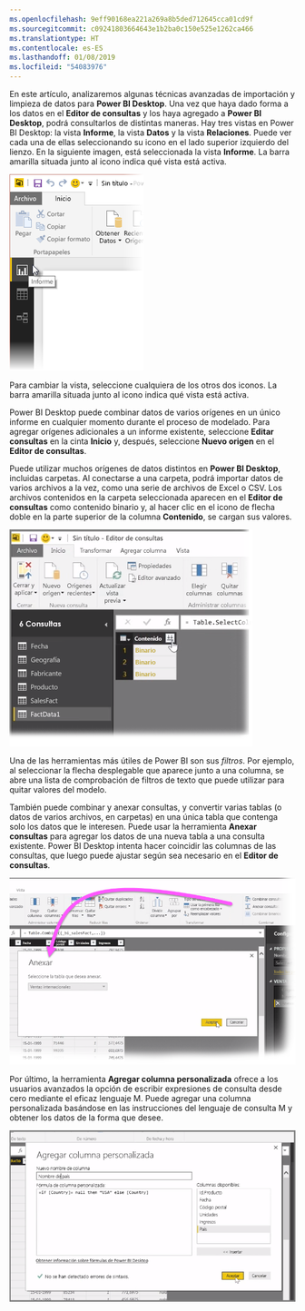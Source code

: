 ```yaml
---
ms.openlocfilehash: 9eff90168ea221a269a8b5ded712645cca01cd9f
ms.sourcegitcommit: c09241803664643e1b2ba0c150e525e1262ca466
ms.translationtype: HT
ms.contentlocale: es-ES
ms.lasthandoff: 01/08/2019
ms.locfileid: "54083976"
---
```

En este artículo, analizaremos algunas técnicas avanzadas de importación y limpieza de datos para **Power BI Desktop**. Una vez que haya dado forma a los datos en el **Editor de consultas** y los haya agregado a **Power BI Desktop**, podrá consultarlos de distintas maneras. Hay tres vistas en Power BI Desktop: la vista **Informe**, la vista **Datos** y la vista **Relaciones**. Puede ver cada una de ellas seleccionando su icono en el lado superior izquierdo del lienzo. En la siguiente imagen, está seleccionada la vista **Informe**. La barra amarilla situada junto al icono indica qué vista está activa.

![](media/1-4-advanced-data-sources-and-transformation/1-4_1.png)

Para cambiar la vista, seleccione cualquiera de los otros dos iconos. La barra amarilla situada junto al icono indica qué vista está activa.

Power BI Desktop puede combinar datos de varios orígenes en un único informe en cualquier momento durante el proceso de modelado. Para agregar orígenes adicionales a un informe existente, seleccione **Editar consultas** en la cinta **Inicio** y, después, seleccione **Nuevo origen** en el **Editor de consultas**.

Puede utilizar muchos orígenes de datos distintos en **Power BI Desktop**, incluidas carpetas. Al conectarse a una carpeta, podrá importar datos de varios archivos a la vez, como una serie de archivos de Excel o CSV. Los archivos contenidos en la carpeta seleccionada aparecen en el **Editor de consultas** como contenido binario y, al hacer clic en el icono de flecha doble en la parte superior de la columna **Contenido**, se cargan sus valores.

![](media/1-4-advanced-data-sources-and-transformation/1-4_2.png)

Una de las herramientas más útiles de Power BI son sus *filtros*. Por ejemplo, al seleccionar la flecha desplegable que aparece junto a una columna, se abre una lista de comprobación de filtros de texto que puede utilizar para quitar valores del modelo.

También puede combinar y anexar consultas, y convertir varias tablas (o datos de varios archivos, en carpetas) en una única tabla que contenga solo los datos que le interesen. Puede usar la herramienta **Anexar consultas** para agregar los datos de una nueva tabla a una consulta existente. Power BI Desktop intenta hacer coincidir las columnas de las consultas, que luego puede ajustar según sea necesario en el **Editor de consultas**.

![](media/1-4-advanced-data-sources-and-transformation/1-4_3.png)

Por último, la herramienta **Agregar columna personalizada** ofrece a los usuarios avanzados la opción de escribir expresiones de consulta desde cero mediante el eficaz lenguaje M. Puede agregar una columna personalizada basándose en las instrucciones del lenguaje de consulta M y obtener los datos de la forma que desee.

![](media/1-4-advanced-data-sources-and-transformation/1-4_4.png)

